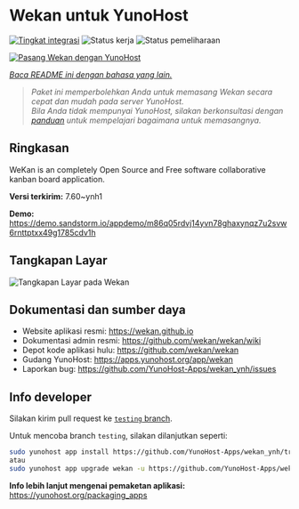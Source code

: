 <!--
N.B.: README ini dibuat secara otomatis oleh <https://github.com/YunoHost/apps/tree/master/tools/readme_generator>
Ini TIDAK boleh diedit dengan tangan.
-->

# Wekan untuk YunoHost

[![Tingkat integrasi](https://dash.yunohost.org/integration/wekan.svg)](https://ci-apps.yunohost.org/ci/apps/wekan/) ![Status kerja](https://ci-apps.yunohost.org/ci/badges/wekan.status.svg) ![Status pemeliharaan](https://ci-apps.yunohost.org/ci/badges/wekan.maintain.svg)

[![Pasang Wekan dengan YunoHost](https://install-app.yunohost.org/install-with-yunohost.svg)](https://install-app.yunohost.org/?app=wekan)

*[Baca README ini dengan bahasa yang lain.](./ALL_README.md)*

> *Paket ini memperbolehkan Anda untuk memasang Wekan secara cepat dan mudah pada server YunoHost.*  
> *Bila Anda tidak mempunyai YunoHost, silakan berkonsultasi dengan [panduan](https://yunohost.org/install) untuk mempelajari bagaimana untuk memasangnya.*

## Ringkasan

WeKan is an completely Open Source and Free software collaborative kanban board application.


**Versi terkirim:** 7.60~ynh1

**Demo:** <https://demo.sandstorm.io/appdemo/m86q05rdvj14yvn78ghaxynqz7u2svw6rnttptxx49g1785cdv1h>

## Tangkapan Layar

![Tangkapan Layar pada Wekan](./doc/screenshots/screenshot.jpg)

## Dokumentasi dan sumber daya

- Website aplikasi resmi: <https://wekan.github.io>
- Dokumentasi admin resmi: <https://github.com/wekan/wekan/wiki>
- Depot kode aplikasi hulu: <https://github.com/wekan/wekan>
- Gudang YunoHost: <https://apps.yunohost.org/app/wekan>
- Laporkan bug: <https://github.com/YunoHost-Apps/wekan_ynh/issues>

## Info developer

Silakan kirim pull request ke [`testing` branch](https://github.com/YunoHost-Apps/wekan_ynh/tree/testing).

Untuk mencoba branch `testing`, silakan dilanjutkan seperti:

```bash
sudo yunohost app install https://github.com/YunoHost-Apps/wekan_ynh/tree/testing --debug
atau
sudo yunohost app upgrade wekan -u https://github.com/YunoHost-Apps/wekan_ynh/tree/testing --debug
```

**Info lebih lanjut mengenai pemaketan aplikasi:** <https://yunohost.org/packaging_apps>
